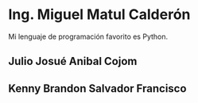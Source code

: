 # Ing. Miguel Matul Calderón
 Mi lenguaje de programación favorito es Python.

## Julio Josué Anibal Cojom


## Kenny Brandon Salvador Francisco
